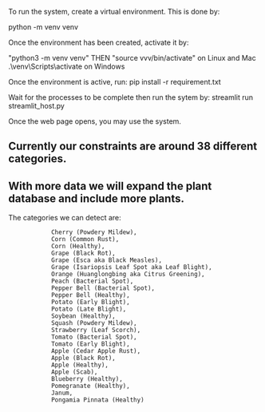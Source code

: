 To run the system, create a virtual environment. This is done by:

python -m venv venv

Once the environment has been created, activate it by:

"python3 -m venv venv" THEN "source vvv/bin/activate" on Linux and Mac
.\venv\Scripts\activate on Windows

Once the environment is active, run:
pip install -r requirement.txt

Wait for the processes to be complete then run the sytem by:
streamlit run streamlit_host.py

Once the web page opens, you may use the system.

## Currently our constraints are around 38 different categories.

## With more data we will expand the plant database and include more plants.

The categories we can detect are:

                Cherry (Powdery Mildew),
                Corn (Common Rust),
                Corn (Healthy),
                Grape (Black Rot),
                Grape (Esca aka Black Measles),
                Grape (Isariopsis Leaf Spot aka Leaf Blight),
                Orange (Huanglongbing aka Citrus Greening),
                Peach (Bacterial Spot),
                Pepper Bell (Bacterial Spot),
                Pepper Bell (Healthy),
                Potato (Early Blight),
                Potato (Late Blight),
                Soybean (Healthy),
                Squash (Powdery Mildew),
                Strawberry (Leaf Scorch),
                Tomato (Bacterial Spot),
                Tomato (Early Blight),
                Apple (Cedar Apple Rust),
                Apple (Black Rot),
                Apple (Healthy),
                Apple (Scab),
                Blueberry (Healthy),
                Pomegranate (Healthy),
                Janum,
                Pongamia Pinnata (Healthy)
